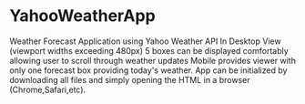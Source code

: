 # YahooWeatherApp
Weather Forecast Application using Yahoo Weather API
In Desktop View (viewport widths exceeding 480px) 5 boxes can be displayed comfortably allowing user to scroll through weather updates
Mobile provides viewer with only one forecast box providing today's weather.
App can be initialized by downloading all files and simply opening the HTML in a browser (Chrome,Safari,etc).
